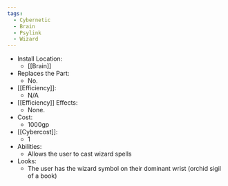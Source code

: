 ```yaml
---
tags:
  - Cybernetic
  - Brain
  - Psylink
  - Wizard
---
```

* Install Location:
	* [[Brain]]
* Replaces the Part:
	* No.
* [[Efficiency]]:
	* N/A
* [[Efficiency]] Effects:
	- None.
* Cost:
	* 1000gp
* [[Cybercost]]:
	* 1
* Abilities:
	* Allows the user to cast wizard spells
* Looks:
	* The user has the wizard symbol on their dominant wrist (orchid sigil of a book)